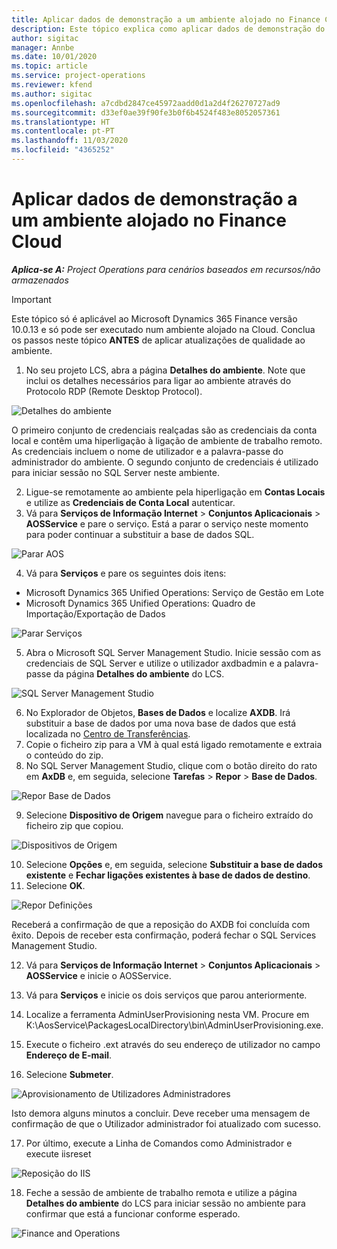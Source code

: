 ```yaml
---
title: Aplicar dados de demonstração a um ambiente alojado no Finance Cloud
description: Este tópico explica como aplicar dados de demonstração do Project Operations a um ambiente alojado na Cloud do Dynamics 365 Finance.
author: sigitac
manager: Annbe
ms.date: 10/01/2020
ms.topic: article
ms.service: project-operations
ms.reviewer: kfend
ms.author: sigitac
ms.openlocfilehash: a7cdbd2847ce45972aadd0d1a2d4f26270727ad9
ms.sourcegitcommit: d33ef0ae39f90fe3b0f6b4524f483e8052057361
ms.translationtype: HT
ms.contentlocale: pt-PT
ms.lasthandoff: 11/03/2020
ms.locfileid: "4365252"
---
```

# <a name="apply-demo-data-to-a-finance-cloud-hosted-environment"></a>Aplicar dados de demonstração a um ambiente alojado no Finance Cloud

_**Aplica-se A:** Project Operations para cenários baseados em recursos/não armazenados_

> [!IMPORTANT]
> Este tópico só é aplicável ao Microsoft Dynamics 365 Finance versão 10.0.13 e só pode ser executado num ambiente alojado na Cloud. Conclua os passos neste tópico **ANTES** de aplicar atualizações de qualidade ao ambiente.

1. No seu projeto LCS, abra a página **Detalhes do ambiente**. Note que inclui os detalhes necessários para ligar ao ambiente através do Protocolo RDP (Remote Desktop Protocol).

![Detalhes do ambiente ](./media/1EnvironmentDetails.png)

O primeiro conjunto de credenciais realçadas são as credenciais da conta local e contêm uma hiperligação à ligação de ambiente de trabalho remoto. As credenciais incluem o nome de utilizador e a palavra-passe do administrador do ambiente. O segundo conjunto de credenciais é utilizado para iniciar sessão no SQL Server neste ambiente.

2. Ligue-se remotamente ao ambiente pela hiperligação em **Contas Locais** e utilize as **Credenciais de Conta Local** autenticar.
3. Vá para **Serviços de Informação Internet** > **Conjuntos Aplicacionais** > **AOSService** e pare o serviço. Está a parar o serviço neste momento para poder continuar a substituir a base de dados SQL.

![Parar AOS](./media/2StopAOS.png)

4. Vá para **Serviços** e pare os seguintes dois itens:

- Microsoft Dynamics 365 Unified Operations: Serviço de Gestão em Lote
- Microsoft Dynamics 365 Unified Operations: Quadro de Importação/Exportação de Dados

![Parar Serviços](./media/3StopServices.png)

5. Abra o Microsoft SQL Server Management Studio. Inicie sessão com as credenciais de SQL Server e utilize o utilizador axdbadmin e a palavra-passe da página **Detalhes do ambiente** do LCS.

![SQL Server Management Studio](./media/4SSMS.png)

6. No Explorador de Objetos, **Bases de Dados** e localize **AXDB**. Irá substituir a base de dados por uma nova base de dados que está localizada no [Centro de Transferências](https://download.microsoft.com/download/1/a/3/1a314bd2-b082-4a87-abdc-1ba26c92b63d/ProjOpsDemoDataFOGARelease.zip). 
7. Copie o ficheiro zip para a VM à qual está ligado remotamente e extraia o conteúdo do zip.
8. No SQL Server Management Studio, clique com o botão direito do rato em **AxDB** e, em seguida, selecione **Tarefas** > **Repor** > **Base de Dados**.

![Repor Base de Dados](./media/5RestoreDatabase.png)

9. Selecione **Dispositivo de Origem** navegue para o ficheiro extraído do ficheiro zip que copiou.

![Dispositivos de Origem](./media/6SourceDevice.png)

10. Selecione **Opções** e, em seguida, selecione **Substituir a base de dados existente** e **Fechar ligações existentes à base de dados de destino**. 
11. Selecione **OK**.

![Repor Definições](./media/7RestoreSetting.png)

Receberá a confirmação de que a reposição do AXDB foi concluída com êxito. Depois de receber esta confirmação, poderá fechar o SQL Services Management Studio.

12. Vá para **Serviços de Informação Internet** > **Conjuntos Aplicacionais** > **AOSService** e inicie o AOSService.
13. Vá para **Serviços** e inicie os dois serviços que parou anteriormente.

14. Localize a ferramenta AdminUserProvisioning nesta VM. Procure em K:\AosService\PackagesLocalDirectory\bin\AdminUserProvisioning.exe.
15. Execute o ficheiro .ext através do seu endereço de utilizador no campo **Endereço de E-mail**. 
16. Selecione **Submeter**.

![Aprovisionamento de Utilizadores Administradores](./media/8AdminUserProvisioning.png)

Isto demora alguns minutos a concluir. Deve receber uma mensagem de confirmação de que o Utilizador administrador foi atualizado com sucesso.

17. Por último, execute a Linha de Comandos como Administrador e execute iisreset

![Reposição do IIS](./media/9IISReset.png)

18. Feche a sessão de ambiente de trabalho remota e utilize a página **Detalhes do ambiente** do LCS para iniciar sessão no ambiente para confirmar que está a funcionar conforme esperado.

![Finance and Operations](./media/10FinanceAndOperations.png)

